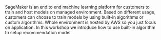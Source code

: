 SageMaker is an end to end machine learning platform for customers to train and host models on managed environment. Based on different usage, customers can choose to train models by using built-in algorithms or custom algorithms. Whole environment is hosted by AWS so you just focus on application. In this workshop we introduce how to use built-in algorithm to setup recommendation model. 
